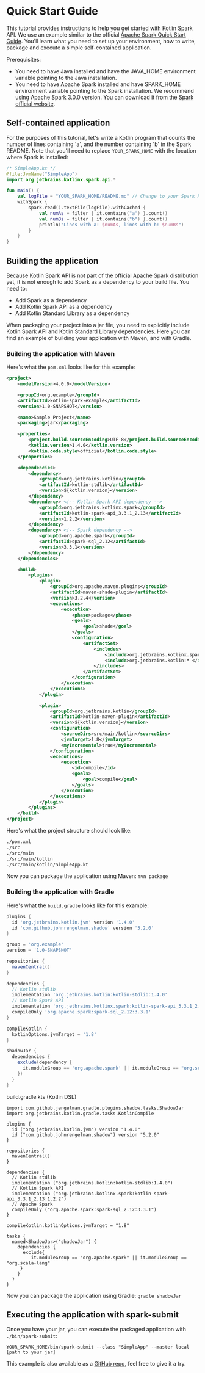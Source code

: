# Quick Start Guide

This tutorial provides instructions to help you get started with Kotlin Spark API. We use an example similar to the official [Apache Spark 
Quick Start Guide](https://spark.apache.org/docs/3.0.0/quick-start.html#self-contained-applications). 
You'll learn what you need to set up your environment, how to write, package and execute a simple self-contained application.
 
Prerequisites:
- You need to have Java installed and have the JAVA_HOME environment variable pointing to the Java installation.
- You need to have Apache Spark installed and have SPARK_HOME environment variable pointing to the Spark installation. 
We recommend using Apache Spark 3.0.0 version. You can download it from the [Spark official website](https://spark.apache.org/downloads.html).
   

## Self-contained application

For the purposes of this tutorial, let's write a Kotlin program that counts the number of lines containing 'a', 
and the number containing 'b' in the Spark README. Note that you'll need to replace `YOUR_SPARK_HOME` with the 
location where Spark is installed:

```kotlin
/* SimpleApp.kt */
@file:JvmName("SimpleApp")
import org.jetbrains.kotlinx.spark.api.*

fun main() {
    val logFile = "YOUR_SPARK_HOME/README.md" // Change to your Spark Home path
    withSpark {
        spark.read().textFile(logFile).withCached {
            val numAs = filter { it.contains("a") }.count()
            val numBs = filter { it.contains("b") }.count()
            println("Lines with a: $numAs, lines with b: $numBs")
        }
    }
}
``` 

## Building the application
Because Kotlin Spark API is not part of the official Apache Spark distribution yet, it is not enough to add Spark 
as a dependency to your build file. 
You need to: 
- Add Spark as a dependency
- Add Kotlin Spark API as a dependency
- Add Kotlin Standard Library as a dependency

When packaging your project into a jar file, you need to explicitly include Kotlin Spark API and Kotlin Standard Library 
dependencies. Here you can find an example of building your application with Maven, and with Gradle. 

### Building the application with Maven

Here's what the `pom.xml` looks like for this example:
```xml
<project>
    <modelVersion>4.0.0</modelVersion>

    <groupId>org.example</groupId>
    <artifactId>kotlin-spark-example</artifactId>
    <version>1.0-SNAPSHOT</version>

    <name>Sample Project</name>
    <packaging>jar</packaging>

    <properties>
        <project.build.sourceEncoding>UTF-8</project.build.sourceEncoding>
        <kotlin.version>1.4.0</kotlin.version>
        <kotlin.code.style>official</kotlin.code.style>
    </properties>

    <dependencies>
        <dependency>
            <groupId>org.jetbrains.kotlin</groupId>
            <artifactId>kotlin-stdlib</artifactId>
            <version>${kotlin.version}</version>
        </dependency>
        <dependency> <!-- Kotlin Spark API dependency -->
            <groupId>org.jetbrains.kotlinx.spark</groupId>
            <artifactId>kotlin-spark-api_3.3.1_2.13</artifactId>
            <version>1.2.2</version>
        </dependency>
        <dependency> <!-- Spark dependency -->
            <groupId>org.apache.spark</groupId>
            <artifactId>spark-sql_2.12</artifactId>
            <version>3.3.1</version>
        </dependency>
    </dependencies>

    <build>
        <plugins>
            <plugin>
                <groupId>org.apache.maven.plugins</groupId>
                <artifactId>maven-shade-plugin</artifactId>
                <version>3.2.4</version>
                <executions>
                    <execution>
                        <phase>package</phase>
                        <goals>
                            <goal>shade</goal>
                        </goals>
                        <configuration>
                            <artifactSet>
                                <includes>
                                    <include>org.jetbrains.kotlinx.spark:*</include>
                                    <include>org.jetbrains.kotlin:* </include>
                                </includes>
                            </artifactSet>
                        </configuration>
                    </execution>
                </executions>
            </plugin>

            <plugin>
                <groupId>org.jetbrains.kotlin</groupId>
                <artifactId>kotlin-maven-plugin</artifactId>
                <version>${kotlin.version}</version>
                <configuration>
                    <sourceDirs>src/main/kotlin</sourceDirs>
                    <jvmTarget>1.8</jvmTarget>
                    <myIncremental>true</myIncremental>
                </configuration>
                <executions>
                    <execution>
                        <id>compile</id>
                        <goals> 
                            <goal>compile</goal> 
                        </goals>
                    </execution>
                </executions>
            </plugin>
        </plugins>
    </build>
</project>
```  

Here's what the project structure should look like:
```bash
./pom.xml
./src
./src/main
./src/main/kotlin
./src/main/kotlin/SimpleApp.kt
```


Now you can package the application using Maven:
`mvn package`

### Building the application with Gradle

Here's what the `build.gradle` looks like for this example:

```groovy
plugins {
  id 'org.jetbrains.kotlin.jvm' version '1.4.0'
  id 'com.github.johnrengelman.shadow' version '5.2.0'
}

group = 'org.example'
version = '1.0-SNAPSHOT'

repositories {
  mavenCentral()
}

dependencies {
  // Kotlin stdlib
  implementation 'org.jetbrains.kotlin:kotlin-stdlib:1.4.0'
  // Kotlin Spark API
  implementation 'org.jetbrains.kotlinx.spark:kotlin-spark-api_3.3.1_2.13:1.2.2'  // Apache Spark
  compileOnly 'org.apache.spark:spark-sql_2.12:3.3.1'
}

compileKotlin {
  kotlinOptions.jvmTarget = '1.8'
}

shadowJar {
  dependencies {
    exclude(dependency {
      it.moduleGroup == 'org.apache.spark' || it.moduleGroup == "org.scala-lang"
    })
  }
}
```

build.gradle.kts (Kotlin DSL)
```
import com.github.jengelman.gradle.plugins.shadow.tasks.ShadowJar
import org.jetbrains.kotlin.gradle.tasks.KotlinCompile

plugins {
  id ("org.jetbrains.kotlin.jvm") version "1.4.0"
  id ("com.github.johnrengelman.shadow") version "5.2.0"
}

repositories {
  mavenCentral()
}

dependencies {
  // Kotlin stdlib
  implementation ("org.jetbrains.kotlin:kotlin-stdlib:1.4.0")
  // Kotlin Spark API
  implementation ("org.jetbrains.kotlinx.spark:kotlin-spark-api_3.3.1_2.13:1.2.2")
  // Apache Spark
  compileOnly ("org.apache.spark:spark-sql_2.12:3.3.1")
}

compileKotlin.kotlinOptions.jvmTarget = "1.8"

tasks {
  named<ShadowJar>("shadowJar") {
    dependencies {
      exclude{
         it.moduleGroup == "org.apache.spark" || it.moduleGroup == "org.scala-lang"
     }
    }
  }
}
```


Now you can package the application using Gradle:
`gradle shadowJar`

 
## Executing the application with spark-submit

Once you have your jar, you can execute the packaged application with `./bin/spark-submit`:

`YOUR_SPARK_HOME/bin/spark-submit --class "SimpleApp" --master local [path to your jar]`

This example is also available as a [GitHub repo](https://github.com/MKhalusova/kotlin-spark-example), feel free to give it a try.

